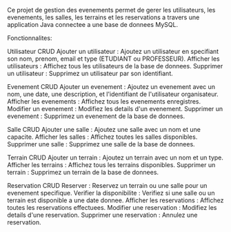 Ce projet de gestion des evenements permet de gerer les utilisateurs, les evenements, les salles, les terrains et les reservations a travers une application Java connectee a une base de donnees MySQL. 


Fonctionnalites:

Utilisateur CRUD
Ajouter un utilisateur : Ajoutez un utilisateur en specifiant son nom, prenom, email et type (ETUDIANT ou PROFESSEUR).
Afficher les utilisateurs : Affichez tous les utilisateurs de la base de donnees.
Supprimer un utilisateur : Supprimez un utilisateur par son identifiant.

Evenement CRUD
Ajouter un evenement : Ajoutez un evenement avec un nom, une date, une description, et l'identifiant de l'utilisateur organisateur.
Afficher les evenements : Affichez tous les evenements enregistres.
Modifier un evenement : Modifiez les details d'un evenement.
Supprimer un evenement : Supprimez un evenement de la base de donnees.

Salle CRUD
Ajouter une salle : Ajoutez une salle avec un nom et une capacite.
Afficher les salles : Affichez toutes les salles disponibles.
Supprimer une salle : Supprimez une salle de la base de donnees.

Terrain CRUD
Ajouter un terrain : Ajoutez un terrain avec un nom et un type.
Afficher les terrains : Affichez tous les terrains disponibles.
Supprimer un terrain : Supprimez un terrain de la base de donnees.

Reservation CRUD
Reserver : Reservez un terrain ou une salle pour un evenement specifique.
Verifier la disponibilite : Verifiez si une salle ou un terrain est disponible a une date donnee.
Afficher les reservations : Affichez toutes les reservations effectuees.
Modifier une reservation : Modifiez les details d'une reservation.
Supprimer une reservation : Annulez une reservation.